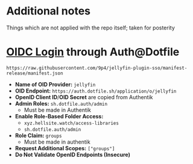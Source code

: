 # Additional notes

Things which are not applied with the repo itself; taken for posterity

# [OIDC Login](https://github.com/9p4/jellyfin-plugin-sso) through Auth@Dotfile

```
https://raw.githubusercontent.com/9p4/jellyfin-plugin-sso/manifest-release/manifest.json
```

- **Name of OID Provider:** `jellyfin`
- **OID Endpoint:** `https://auth.dotfile.sh/application/o/jellyfin`
- **OpenID Client ID**/**OID Secret** are copied from Authentik
- **Admin Roles:** `sh.dotfile.auth/admin`
  - Must be made in Authentik
- **Enable Role-Based Folder Access:**
  - `xyz.hellsite.watch/access-libraries`
  - `sh.dotfile.auth/admin` 
- **Role Claim:** `groups`
  - Must be made in authentik
- **Request Additional Scopes:** `["groups"]`
- **Do Not Validate OpenID Endpoints (Insecure)**